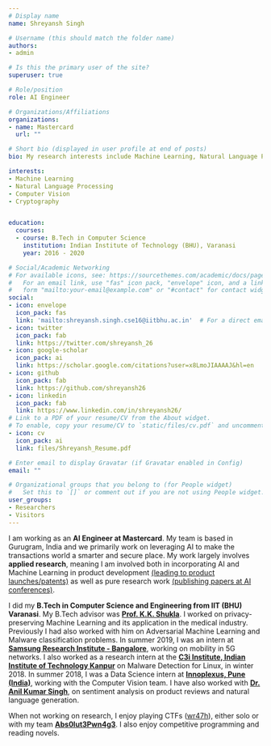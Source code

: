 ```yaml
---
# Display name
name: Shreyansh Singh

# Username (this should match the folder name)
authors:
- admin

# Is this the primary user of the site?
superuser: true

# Role/position
role: AI Engineer

# Organizations/Affiliations
organizations:
- name: Mastercard
  url: ""

# Short bio (displayed in user profile at end of posts)
bio: My research interests include Machine Learning, Natural Language Processing and as well as the application of Machine Learning in information security. Lately, I have been reading more about Reinforcement Learning as well.

interests:
- Machine Learning
- Natural Language Processing
- Computer Vision
- Cryptography


education:
  courses:
  - course: B.Tech in Computer Science
    institution: Indian Institute of Technology (BHU), Varanasi
    year: 2016 - 2020

# Social/Academic Networking
# For available icons, see: https://sourcethemes.com/academic/docs/page-builder/#icons
#   For an email link, use "fas" icon pack, "envelope" icon, and a link in the
#   form "mailto:your-email@example.com" or "#contact" for contact widget.
social:
- icon: envelope
  icon_pack: fas
  link: 'mailto:shreyansh.singh.cse16@iitbhu.ac.in'  # For a direct email link, use "mailto:test@example.org".
- icon: twitter
  icon_pack: fab
  link: https://twitter.com/shreyansh_26
- icon: google-scholar
  icon_pack: ai
  link: https://scholar.google.com/citations?user=x8LmoJIAAAAJ&hl=en
- icon: github
  icon_pack: fab
  link: https://github.com/shreyansh26
- icon: linkedin
  icon_pack: fab
  link: https://www.linkedin.com/in/shreyansh26/
# Link to a PDF of your resume/CV from the About widget.
# To enable, copy your resume/CV to `static/files/cv.pdf` and uncomment the lines below.
- icon: cv
  icon_pack: ai
  link: files/Shreyansh_Resume.pdf

# Enter email to display Gravatar (if Gravatar enabled in Config)
email: ""

# Organizational groups that you belong to (for People widget)
#   Set this to `[]` or comment out if you are not using People widget.
user_groups:
- Researchers
- Visitors
---
```


I am working as an **AI Engineer at Mastercard**. My team is based in Gurugram, India and we primarily work on leveraging AI to make the transactions world a smarter and secure place. My work largely involves **applied research**, meaning I am involved both in incorporating AI and Machine Learning in product development <u>(leading to product launches/patents)</u> as well as pure research work <u>(publishing papers at AI conferences)</u>.

I did my **B.Tech in Computer Science and Engineering from IIT (BHU) Varanasi**. My B.Tech advisor was [**Prof. K.K. Shukla**](https://iitbhu.ac.in/dept/cse/people/kkshuklacse). I worked on privacy-preserving Machine Learning and its application in the medical industry. Previously I had also worked with him on Adversarial Machine Learning and Malware classification problems. In summer 2019, I was an intern at [**Samsung Research Institute - Bangalore**](https://research.samsung.com/sri-b), working on mobility in 5G networks. I also worked as a research intern at the [**C3i Institute, Indian Institute of Technology Kanpur**](https://security.cse.iitk.ac.in/) on Malware Detection for Linux, in winter 2018.  In summer 2018, I was a Data Science intern at [**Innoplexus, Pune (India)**](https://www.innoplexus.com/), working with the Computer Vision team. I have also worked with [**Dr. Anil Kumar Singh**](https://www.iitbhu.ac.in/dept/cse/people/aksinghcse), on sentiment analysis on product reviews and natural language generation.

When not working on research, I enjoy playing CTFs ([wr47h](https://ctftime.org/team/34870)), either solo or with my team [**Abs0lut3Pwn4g3**](https://ctftime.org/team/72103). I also enjoy competitive programming and reading novels.